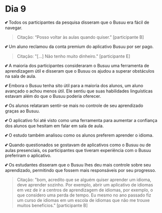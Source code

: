 # Dia 9

💕 Todos os participantes da pesquisa disseram que o Busuu era fácil de navegar.

> Citação: “Posso voltar às aulas quando quiser.” [participante B]

💕 Um aluno reclamou da conta premium do aplicativo Busuu por ser pago.

> Citação: "[...] Não tenho muito dinheiro." [participante E]

💕 A maioria dos participantes consideraram o Busuu uma ferramenta de aprendizagem útil e disseram que o Busuu os ajudou a superar obstáculos na sala de aula.

💕 Embora o Busuu tenha sito útil para a maioria dos alunos, um aluno avançado o achou menos útil. Ele sentiu que suas habilidades linguísticas estavam além do que o Busuu poderia oferecer.

💕 Os alunos relataram sentir-se mais no controle de seu aprendizado graças ao Busuu. 

💕 O aplicativo foi até visto como uma ferramenta para aumentar a confiança dos alunos que hesitam em falar em sala de aula. 

💕 O estudo também analisou como os alunos preferem aprender o idioma. 

💕 Quando questionados se gostavam de aplicativos como o Busuu ou de aulas presenciais, os participantes que tiveram experiência com o Busuu preferiram o aplicativo. 

💕 Os estudantes disseram que o Busuu lhes deu mais controle sobre seu aprendizado, permitindo que fossem mais responsáveis ​​por seu progresso.

> Citação: "bom, acredito que se alguém quiser aprender um idioma, deve aprender sozinho. Por exemplo, abrir um aplicativo de idiomas em vez de ir a centros de aprendizagem de idiomas, por exemplo, o que considero uma perda de tempo. Eu mesmo no ano passado fiz um curso de idiomas em um escola de idiomas que não me trouxe muitos benefícios." [participante B]

